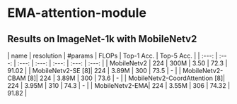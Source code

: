 # EMA-attention-module


## Results on ImageNet-1k with MobileNetv2 
| name | resolution | #params | FLOPs | Top-1 Acc. | Top-5 Acc. |
| :---: | :---: | :---: | :---: | :---: | :---: | :---: | 
| MobileNetv2 | 224 | 300M | 3.50 | 72.3 | 91.02 |
| MobileNetv2-SE [8]| 224 | 3.89M | 300 | 73.5 | - |
| MobileNetv2-CBAM [8]| 224 | 3.89M | 300 | 73.6 | - |
| MobileNetv2-CoordAttention [8]| 224 | 3.95M | 310 | 74.3 | - |
| MobileNetv2-EMA| 224 | 3.55M | 306 | 74.32 | 91.82 |
